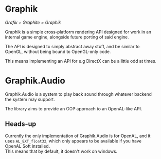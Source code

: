 # Graphik
*Grafik + Graphite = Graphik*  

Graphik is a simple cross-platform rendering API designed for work in an internal
game engine, alongside future porting of said engine.

The API is designed to simply abstract away stuff, and be similar to OpenGL, without
being bound to OpenGL-only code.

This means implementing an API for e.g DirectX can be a little odd at times.

# Graphik.Audio
Graphik.Audio is a system to play back sound through whatever backend the system may support.  

The library aims to provide an OOP approach to an OpenAL-like API.

## Heads-up
Currently the only implementation of Graphik.Audio is for OpenAL, and it uses `AL_EXT_float32`, which only appears to be available if you have OpenAL Soft installed.  
This means that by default, it doesn't work on windows.
